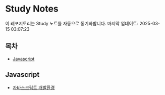 # Study Notes

이 레포지토리는 Study 노트를 자동으로 동기화합니다. 마지막 업데이트: 2025-03-15 03:07:23

## 목차

- [Javascript](#javascript)


## Javascript

- [자바스크립트 개발환경](https://softourr.github.io/posts/javascript/%EC%9E%90%EB%B0%94%EC%8A%A4%ED%81%AC%EB%A6%BD%ED%8A%B8-%EA%B0%9C%EB%B0%9C%ED%99%98%EA%B2%BD/)

